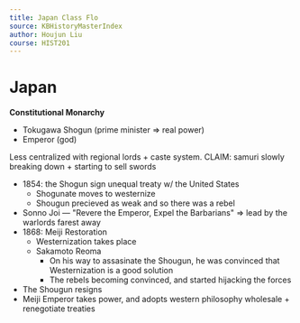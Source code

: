 ```yaml
---
title: Japan Class Flo
source: KBHistoryMasterIndex
author: Houjun Liu
course: HIST201
---
```


# Japan

**Constitutional Monarchy**

- Tokugawa Shogun (prime minister => real power)
- Emperor (god)

Less centralized with regional lords + caste system. CLAIM: samuri slowly breaking down + starting to sell swords

- 1854: the Shogun sign unequal treaty w/ the United States
	- Shogunate moves to westernize
	- Shougun precieved as weak and so there was a rebel
- Sonno Joi — "Revere the Emperor, Expel the Barbarians" => lead by the warlords farest away
- 1868: Meiji Restoration
	- Westernization takes place
	- Sakamoto Reoma
		- On his way to assasinate the Shougun, he was convinced that Westernization is a good solution
		- The rebels becoming convinced, and started hijacking the forces
- The Shougun resigns
- Meiji Emperor takes power, and adopts western philosophy wholesale + renegotiate treaties

